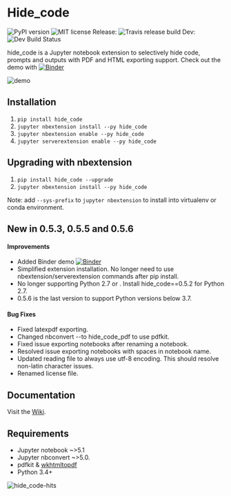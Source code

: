 # Hide_code
![PyPI version](https://badge.fury.io/py/hide_code.svg) ![MIT license](https://img.shields.io/github/license/mashape/apistatus.svg) 
Release: ![Travis release build](https://travis-ci.org/kirbs-/hide_code.svg?branch=master) Dev: ![Dev Build Status](https://travis-ci.org/kirbs-/hide_code.svg?branch=dev)

hide_code is a Jupyter notebook extension to selectively hide code, prompts and outputs with PDF and HTML exporting support. Check out the demo with [![Binder](https://mybinder.org/badge_logo.svg)](https://mybinder.org/v2/gh/kirbs-/hide_code/master?filepath=demo.ipynb)

![demo](/images/demo.gif)

## Installation
1. `pip install hide_code`
2. `jupyter nbextension install --py hide_code`
3. `jupyter nbextension enable --py hide_code`
4. `jupyter serverextension enable --py hide_code`

## Upgrading with nbextension
1. `pip install hide_code --upgrade`
2. `jupyter nbextension install --py hide_code`

Note: add `--sys-prefix` to `jupyter nbextension` to install into virtualenv or conda environment.

## New in 0.5.3, 0.5.5 and 0.5.6
#### Improvements
* Added Binder demo [![Binder](https://mybinder.org/badge_logo.svg)](https://mybinder.org/v2/gh/schemm/bab/master?filepath=covid19de.ipynb)
* Simplified extension installation. No longer need to use nbextension/serverextension commands after pip install.
* No longer supporting Python 2.7 or . Install hide_code==0.5.2 for Python 2.7.
* 0.5.6 is the last version to support Python versions below 3.7.

#### Bug Fixes
* Fixed latexpdf exporting.
* Changed nbconvert --to hide_code_pdf to use pdfkit.
* Fixed issue exporting notebooks after renaming a notebook.
* Resolved issue exporting notebooks with spaces in notebook name.
* Updated reading file to always use utf-8 encoding. This should resolve non-latin character issues.
* Renamed license file.



## Documentation
Visit the [Wiki](https://github.com/kirbs-/hide_code/wiki).

## Requirements
* Jupyter notebook ~>5.1
* Jupyter nbconvert ~>5.0.
* pdfkit & [wkhtmltopdf](http://wkhtmltopdf.org/)
* Python 3.4+

![hide_code-hits](https://caspersci.uk.to/cgi-bin/hits.cgi?q=hide_code&style=social&r=https://github.com/kirbs-/hide_code&l=https://caspersci.uk.to/images/tqdm.png&f=https://raw.githubusercontent.com/tqdm/tqdm/master/images/logo.gif)

